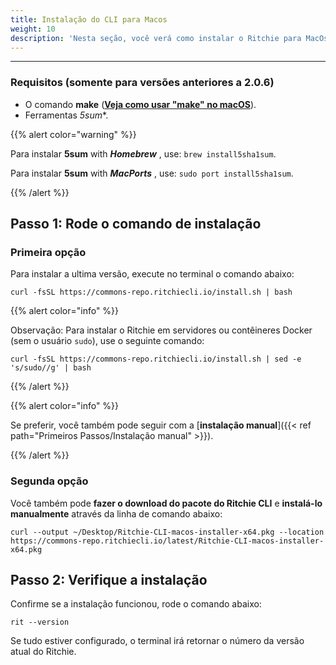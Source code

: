 ```yaml
---
title: Instalação do CLI para Macos
weight: 10
description: 'Nesta seção, você verá como instalar o Ritchie para MacOs.'
---
```


---

### **Requisitos** (somente para versões anteriores a 2.0.6)

* O comando **make** ([**Veja como usar "make" no macOS**](https://stackoverflow.com/questions/1469994/using-make-on-os-x)).
* Ferramentas *5sum**.

{{% alert color="warning" %}}

Para instalar **5sum** with _**Homebrew**_ , use: `brew install5sha1sum`.

Para instalar **5sum** with _**MacPorts**_ , use: `sudo port install5sha1sum`.

{{% /alert %}}

## Passo 1: Rode o comando de instalação

### Primeira opção

Para instalar a ultima versão, execute no terminal o comando abaixo:

```text
curl -fsSL https://commons-repo.ritchiecli.io/install.sh | bash
```

{{% alert color="info" %}}

Observação: Para instalar o Ritchie em servidores ou contêineres Docker (sem o usuário `sudo`), use o seguinte comando:

```text
curl -fsSL https://commons-repo.ritchiecli.io/install.sh | sed -e 's/sudo//g' | bash
```

{{% /alert %}}

{{% alert color="info" %}}

Se preferir, você também pode seguir com a [**instalação manual**]({{< ref path="Primeiros Passos/Instalação manual" >}}).

{{% /alert %}}

### Segunda opção

Você também pode **fazer o download do pacote do Ritchie CLI** e **instalá-lo manualmente** através da linha de comando abaixo: 

```text
curl --output ~/Desktop/Ritchie-CLI-macos-installer-x64.pkg --location https://commons-repo.ritchiecli.io/latest/Ritchie-CLI-macos-installer-x64.pkg
```

## Passo 2: Verifique a instalação

Confirme se a instalação funcionou, rode o comando abaixo:

```text
rit --version
```

Se tudo estiver configurado, o terminal irá retornar o número da versão atual do Ritchie.
